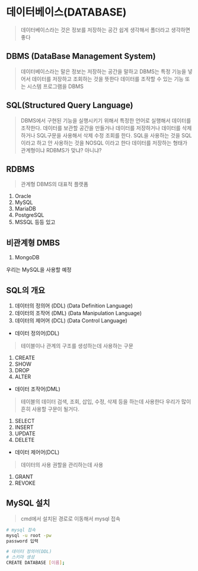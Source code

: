 # 데이터베이스(DATABASE)
> 데이터베이스라는 것은 정보를 저장하는 공간
> 쉽게 생각해서 폴더라고 생각하면 좋다

## DBMS (DataBase Management System)
> 데이터베이스라는 말은 정보는 저장하는 공간을 말하고
> DBMS는 특정 기능을 넣어서 데이터를 저장하고 조회하는 것을 뜻한다
> 데이터를 조작할 수 있는 기능 또는 시스템 프로그램을 DBMS

## SQL(Structured Query Language)
> DBMS에서 구현된 기능을 실행시키기 위해서 특정한 언어로 실행해서 데이터를 조작한다.
> 데이터를 보관할 공간을 만들거나 데이터를 저장하거나 데이터를 삭제하거나
> SQL구문을 사용해서 삭제 수정 조회를 한다.
> SQL을 사용하는 것을 SQL이라고 하고 안 사용하는 것을 NOSQL 이라고 한다
> 데이터를 저장하는 형태가 관계형이냐 RDBMS가 맞냐? 아니냐?

## RDBMS
> 관계형 DBMS의 대표적 플랫폼 
1. Oracle
2. MySQL
3. MariaDB
4. PostgreSQL
5. MSSQL
등등 있고

## 비관계형 DMBS
1. MongoDB

우리는 MySQL을 사용할 예정

## SQL의 개요
1. 데이터의 정의어 (DDL) (Data Definition Language)
2. 데이터의 조작어 (DML) (Data Manipulation Language)
3. 데이터의 제어어 (DCL) (Data Control Language)

- 데이터 정의어(DDL)
> 테이블이나 관계의 구조를 생성하는데 사용하는 구문
  1. CREATE
  2. SHOW
  3. DROP
  4. ALTER

- 데이터 조작어(DML)
> 테이블의 데이터 검색, 조회, 삽입, 수정, 삭제 등을 하는데 사용한다
> 우리가 많이 흔히 사용할 구문이 될거다.
  1. SELECT
  2. INSERT
  3. UPDATE
  4. DELETE

- 데이터 제어어(DCL)
> 데이터의 사용 권할을 관리하는데 사용
  1. GRANT
  2. REVOKE

## MySQL 설치
> cmd에서 설치된 경로로 이동해서  mysql 접속

```sh
# mysql 접속
mysql -u root -pw
password 입력

# 데이터 정의어(DDL)
# 스키마 생성
CREATE DATABASE [이름];
```
